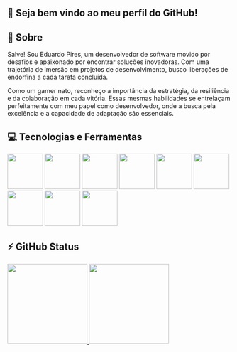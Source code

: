 ## 👋 Seja bem vindo ao meu perfil do GitHub! 

## :page_with_curl: Sobre

Salve! Sou Eduardo Pires, um desenvolvedor de software movido por desafios e apaixonado por encontrar soluções inovadoras. Com uma trajetória de imersão em projetos de desenvolvimento, busco liberações de endorfina a cada tarefa concluída.

Como um gamer nato, reconheço a importância da estratégia, da resiliência e da colaboração em cada vitória. Essas mesmas habilidades se entrelaçam perfeitamente com meu papel como desenvolvedor, onde a busca pela excelência e a capacidade de adaptação são essenciais.

## :computer: Tecnologias e Ferramentas
<div>
  <img loading="lazy" height="80em" src="https://cdn.jsdelivr.net/gh/devicons/devicon/icons/arduino/arduino-original-wordmark.svg" />
  <img loading="lazy" height="80em" src="https://cdn.jsdelivr.net/gh/devicons/devicon/icons/canva/canva-original.svg" />
  <img loading="lazy" height="80em" src="https://cdn.jsdelivr.net/gh/devicons/devicon/icons/codepen/codepen-original-wordmark.svg" />
  <img loading="lazy" height="80em" src="https://cdn.jsdelivr.net/gh/devicons/devicon/icons/cplusplus/cplusplus-original.svg" />
  <img loading="lazy" height="80em" src="https://cdn.jsdelivr.net/gh/devicons/devicon/icons/express/express-original-wordmark.svg" />
  <img loading="lazy" height="80em" src="https://cdn.jsdelivr.net/gh/devicons/devicon/icons/git/git-original-wordmark.svg" />
  <img loading="lazy" height="80em" src="https://cdn.jsdelivr.net/gh/devicons/devicon/icons/github/github-original.svg" />
  <img loading="lazy" height="80em" src="https://cdn.jsdelivr.net/gh/devicons/devicon/icons/html5/html5-original-wordmark.svg" />
  <img loading="lazy" height="80em" src="https://cdn.jsdelivr.net/gh/devicons/devicon/icons/javascript/javascript-original.svg" />
</div>


## ⚡ GitHub Status
<div>
  <a href="https://github.com/Eduardo-JP-Ferreira">
  <img loading="lazy" height="180em" src="https://github-readme-stats.vercel.app/api/top-langs/?username=Eduardo-JP-Ferreira&layout=compact&langs_count=7&theme=chartreuse-dark"/>
  <img loading="lazy" height="180em" src="https://github-readme-stats.vercel.app/api?username=Eduardo-JP-Ferreira&rank_icon=github&show_icons=true&show=prs_merged_percentage&theme=chartreuse-dark&include_all_commits=true&count_private=true"/>
</div>
<!--
**Eduardo-JP-Ferreira/Eduardo-JP-Ferreira** is a ✨ _special_ ✨ repository because its `README.md` (this file) appears on your GitHub profile.
Here are some ideas to get you started:
- 🔭 I’m currently working on ...
- 🌱 I’m currently learning ...
- 👯 I’m looking to collaborate on ...
- 🤔 I’m looking for help with ...
- 💬 Ask me about ...
- 📫 How to reach me: ...
- 😄 Pronouns: ...
- ⚡ Fun fact: ...
-->
